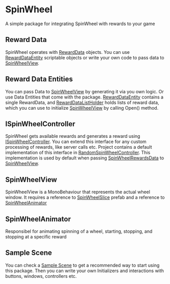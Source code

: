 # SpinWheel
A simple package for integrating SpinWheel with rewards to your game
## Reward Data
SpinWheel operates with [RewardData](Scripts/Data/RewardData.cs) objects. You can use [RewardDataEntity](Scripts/Data/ScriptableObjects/RewardDataEntry.cs) scriptable objects or write your own code to pass data to [SpinWheelView](Scripts/Presentation/SpinWheel/SpinWheelView.cs).
## Reward Data Entities
You can pass Data to [SpinWheelView](Scripts/Presentation/SpinWheel/SpinWheelView.cs) by generating it via you own logic. Or use Data Entities that come with the package. [RewardDataEntity](Scripts/Data/Entity/RewardDataEntry.cs) contains a single RewardData, and [RewardDataListHolder](Scripts/Data/Entity/RewardDataListHolder.cs) holds lists of reward data, which you can use to initialize [SpinWheelView](Scripts/Presentation/SpinWheel/SpinWheelView.cs) by calling Open() method. 
## ISpinWheelController
SpinWheel gets available rewards and generates a reward using [ISpinWheelController](Scripts/Domain/Interfaces/ISpinWheelController.cs). You can extend this interface for any custom processing of rewards, like server calls etc. Project contains a default implementation of this interface in [RandomSpinWheelController](Scripts/Domain/RandomSpinWheelController.cs). This implementation is used by default when passing [SpinWheelRewardsData](Scripts/Data/SpinWheelRewardsData.cs) to [SpinWheelView](Scripts/Presentation/SpinWheel/SpinWheelView.cs).
## SpinWheelView
SpinWheelView is a MonoBehaviour that represents the actual wheel window. It requires a reference to [SpinWheelSlice](Scripts/Presentation/SpinWheel/SpinWheelSlice.cs) prefab and a reference to [SpinWheelAnimator](Scripts/Presentation/SpinWheel/SpinWheelAnimator.cs)
## SpinWheelAnimator
Responsibel for animating spinning of a wheel, starting, stopping, and stopping at a specific reward
## Sample Scene
You can check a [Sample Scene](Sample/SampleScene.unity) to get a recommended way to start using this package. Then you can write your own Initializers and interactions with buttons, windows, controllers etc.

